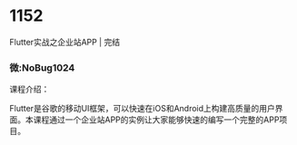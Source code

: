 # 1152
Flutter实战之企业站APP | 完结
### 微:NoBug1024 


课程介绍：

Flutter是谷歌的移动UI框架，可以快速在iOS和Android上构建高质量的用户界面。本课程通过一个企业站APP的实例让大家能够快速的编写一个完整的APP项目。
